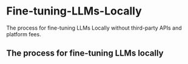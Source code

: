 # Fine-tuning-LLMs-Locally
The process for fine-tuning LLMs Locally without third-party APIs and platform fees.

## The process for fine-tuning LLMs locally 
